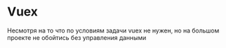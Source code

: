 # Vuex

   Несмотря на&nbsp;то&nbsp;что по&nbsp;условиям задачи vuex не&nbsp;нужен, но&nbsp;на&nbsp;большом проекте не&nbsp;обойтись без управления данными